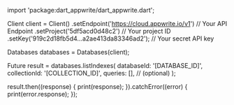 import 'package:dart_appwrite/dart_appwrite.dart';

Client client = Client()
  .setEndpoint('https://cloud.appwrite.io/v1') // Your API Endpoint
  .setProject('5df5acd0d48c2') // Your project ID
  .setKey('919c2d18fb5d4...a2ae413da83346ad2'); // Your secret API key

Databases databases = Databases(client);

Future result = databases.listIndexes(
  databaseId: '[DATABASE_ID]',
  collectionId: '[COLLECTION_ID]',
  queries: [], // (optional)
);

result.then((response) {
  print(response);
}).catchError((error) {
  print(error.response);
});
